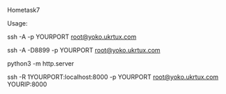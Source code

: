 Hometask7

Usage: 

ssh -A -p YOURPORT root@yoko.ukrtux.com

ssh -A -D8899 -p YOURPORT root@yoko.ukrtux.com

python3 -m http.server

ssh -R 1YOURPORT:localhost:8000 -p YOURPORT root@yoko.ukrtux.com
YOURIP:8000

